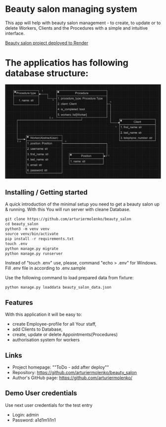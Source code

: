 # Beauty salon managing system
This app will help with beauty salon management - to create, to update or to delete Workers, Clients and the Procedures
with a simple and intuitive interface.

[Beauty salon project deployed to Render](https://beauty-salon-k4ys.onrender.com)


# The applicatios has following database structure:
![ScreenShot](/Schema.jpg)




## Installing / Getting started

A quick introduction of the minimal setup you need to get a beauty salon up &
running. With this You will run server with cleane Database.

```shell
git clone https://github.com/arturiermolenko/beauty_salon
cd beauty_salon
python3 -m venv venv 
source venv/bin/activate
pip install -r requirements.txt
touch .env
python manage.py migrate
python manage.py runserver
```
Instead of "touch .env" use, please, command "echo > .env" for Windows.
Fill .env file in according to .env.sample



Use the following command to load prepared data from fixture:
```shell
python manage.py loaddata beauty_salon_data.json
```

## Features
With this application it will be easy to:
- create Employee-profile for all Your staff,
- add Clients to Database, 
- create, update or delete Appointments(Procedures)
- authorisation system for workers

## Links

- Project homepage: ""ToDo - add after deploy""
- Repository: https://github.com/arturiermolenko/beauty_salon
- Author's GitHub page: https://github.com/arturiermolenko/

## Demo User credentials
Use next user credentials for the test entry
- Login: admin
- Password: a1d1m1i1n1